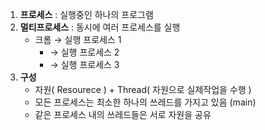 1. **프로세스** : 실행중인 하나의 프로그램
2. **멀티프로세스** : 동시에 여러 프로세스를 실행
   - 크롬 → 실행 프로세스 1
     -  → 실행 프로세스 2
       - → 실행 프로세스 3
3. **구성**
   - 자원( Resourece ) + Thread( 자원으로 실제작업을 수행 )
   - 모든 프로세스는 최소한 하나의 쓰레드를 가지고 있음 (main)
   - 같은 프로세스 내의 쓰레드들은 서로 자원을 공유
